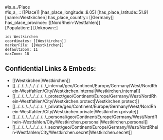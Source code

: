 ﻿---
location: [51.9,8.05] 
mapzoom: [7,12] 
mapmarker: city 
type: City
tags:
- geo/City


SpocWebEntityId: 35577
isDeleted: false
confidential: public

---
#is_a_/Place  
#is_a_ :: [[Place]] 
[has_place_longitude::8.05] 
[has_place_latitude::51.9] 
[name::Westkirchen] 
has_place_country:: [[Germany]]  
has_place_province:: [[NordRhein-Westfahlen]]  
[Population::] 
[Unknown::] 


```leaflet
id: Westkirchen
coordinates: [[Westkirchen]] 
markerFile: [[Westkirchen]] 
defaultZoom: 11 
maxZoom: 18
```


## Confidential Links & Embeds: 
- [[Westkirchen|Westkirchen]]  
- [[../../../../../../../../_internal/geo/Continent/Europe/Germany/West/NordRhein-Westfahlen/City/Westkirchen.internal|Westkirchen.internal]] 
- [[../../../../../../../../_protect/geo/Continent/Europe/Germany/West/NordRhein-Westfahlen/City/Westkirchen.protect|Westkirchen.protect]] 
- [[../../../../../../../../_private/geo/Continent/Europe/Germany/West/NordRhein-Westfahlen/City/Westkirchen.private|Westkirchen.private]] 
- [[../../../../../../../../_personal/geo/Continent/Europe/Germany/West/NordRhein-Westfahlen/City/Westkirchen.personal|Westkirchen.personal]] 
- [[../../../../../../../../_secret/geo/Continent/Europe/Germany/West/NordRhein-Westfahlen/City/Westkirchen.secret|Westkirchen.secret]] 
